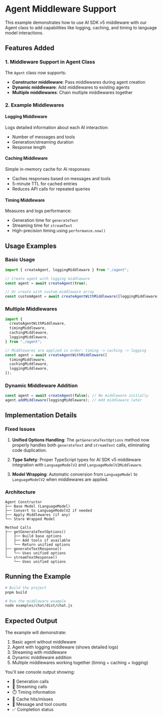 # Agent Middleware Support

This example demonstrates how to use AI SDK v5 middleware with our Agent class to add capabilities like logging, caching, and timing to language model interactions.

## Features Added

### 1. Middleware Support in Agent Class

The `Agent` class now supports:

- **Constructor middleware**: Pass middlewares during agent creation
- **Dynamic middleware**: Add middlewares to existing agents
- **Multiple middlewares**: Chain multiple middlewares together

### 2. Example Middlewares

#### Logging Middleware

Logs detailed information about each AI interaction:

- Number of messages and tools
- Generation/streaming duration
- Response length

#### Caching Middleware

Simple in-memory cache for AI responses:

- Caches responses based on messages and tools
- 5-minute TTL for cached entries
- Reduces API calls for repeated queries

#### Timing Middleware

Measures and logs performance:

- Generation time for `generateText`
- Streaming time for `streamText`
- High-precision timing using `performance.now()`

## Usage Examples

### Basic Usage

```typescript
import { createAgent, loggingMiddleware } from "./agent";

// Create agent with logging middleware
const agent = await createAgent(true);

// Or create with custom middleware array
const customAgent = await createAgentWithMiddleware([loggingMiddleware]);
```

### Multiple Middlewares

```typescript
import {
  createAgentWithMiddleware,
  timingMiddleware,
  cachingMiddleware,
  loggingMiddleware,
} from "./agent";

// Middlewares are applied in order: timing -> caching -> logging
const agent = await createAgentWithMiddleware([
  timingMiddleware,
  cachingMiddleware,
  loggingMiddleware,
]);
```

### Dynamic Middleware Addition

```typescript
const agent = await createAgent(false); // No middleware initially
agent.addMiddleware(loggingMiddleware); // Add middleware later
```

## Implementation Details

### Fixed Issues

1. **Unified Options Handling**: The `getGenerateTextOptions` method now properly handles both `generateText` and `streamText` calls, eliminating code duplication.

2. **Type Safety**: Proper TypeScript types for AI SDK v5 middleware integration with `LanguageModelV2` and `LanguageModelV2Middleware`.

3. **Model Wrapping**: Automatic conversion from `LanguageModel` to `LanguageModelV2` when middlewares are applied.

### Architecture

```
Agent Constructor
├── Base Model (LanguageModel)
├── Convert to LanguageModelV2 if needed
├── Apply Middlewares (if any)
└── Store Wrapped Model

Method Calls
├── getGenerateTextOptions()
│   ├── Build base options
│   ├── Add tools if available
│   └── Return unified options
├── generateTextResponse()
│   └── Uses unified options
└── streamTextResponse()
    └── Uses unified options
```

## Running the Example

```bash
# Build the project
pnpm build

# Run the middleware example
node examples/chat/dist/chat.js
```

## Expected Output

The example will demonstrate:

1. Basic agent without middleware
2. Agent with logging middleware (shows detailed logs)
3. Streaming with middleware
4. Dynamic middleware addition
5. Multiple middlewares working together (timing + caching + logging)

You'll see console output showing:

- 🤖 Generation calls
- 🌊 Streaming calls
- ⏱️ Timing information
- 💾 Cache hits/misses
- 📝 Message and tool counts
- ✅ Completion status

